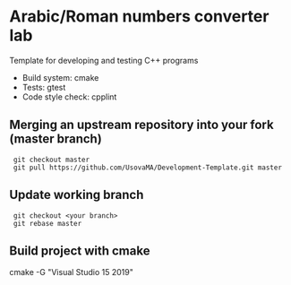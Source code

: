 # Arabic/Roman numbers converter lab
Template for developing and testing C++ programs 

* Build system: cmake
* Tests: gtest
* Code style check: cpplint

## Merging an upstream repository into your fork (master branch)
```
 git checkout master
 git pull https://github.com/UsovaMA/Development-Template.git master
```
## Update working branch
```
 git checkout <your branch>
 git rebase master
```
## Build project with cmake
cmake -G "Visual Studio 15 2019" <path to sourse files>
